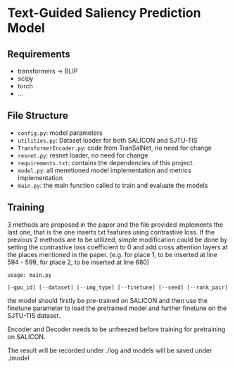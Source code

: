 # Text-Guided Saliency  Prediction Model

## Requirements
* transformers $\rightarrow$ BLIP
* scipy
* torch
* ...

## File Structure

- `config.py`: model parameters
- `utilities.py`: Dataset loader for both SALICON and SJTU-TIS
- `TransformerEncoder.py`: code from TranSalNet, no need for change
- `resnet.py`: resnet loader, no need for change
- `requirements.txt`: contains the dependencies of this project.
- `model.py`: all menetioned model implementation and metrics implementation
- `main.py`: the main function called to train and evaluate the models

## Training
3 methods are proposed in the paper and the file provided implements the last one, that is the one inserts txt features using contrastive loss. If the previous 2 methods are to be utilized, simple modification could be done by setting the contrastive loss coefficient to 0 and add cross attention layers at the places mentioned in the paper. (e.g. for place 1, to be inserted at line 594 - 599, for place 2, to be inserted at line 680)

```text
usage: main.py

[-gpu_id] [--dataset] [--img_type] [--finetune] [--seed] [--rank_pair]             
```
the model should firstly be pre-trained on SALICON and then use the finetune parameter to load the pretrained model and further finetune on the SJTU-TIS dataset.

Encoder and Decoder needs to be unfreezed before training for pretraining on SALICON.

The result will be recorded under ./log and models will be saved under ./model